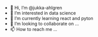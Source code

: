 - 👋 Hi, I’m @jukka-ahlgren
- 👀 I’m interested in data science
- 🌱 I’m currently learning react and pyton
- 💞️ I’m looking to collaborate on ...
- 📫 How to reach me ...

<!---
jukka-ahlgren/jukka-ahlgren is a ✨ special ✨ repository because its `README.md` (this file) appears on your GitHub profile.
You can click the Preview link to take a look at your changes.
--->
